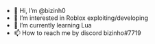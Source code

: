 - 👋 Hi, I’m @bizinh0
- 👀 I’m interested in Roblox exploiting/developing
- 🌱 I’m currently learning Lua
- 📫 How to reach me by discord bizinho#7719
